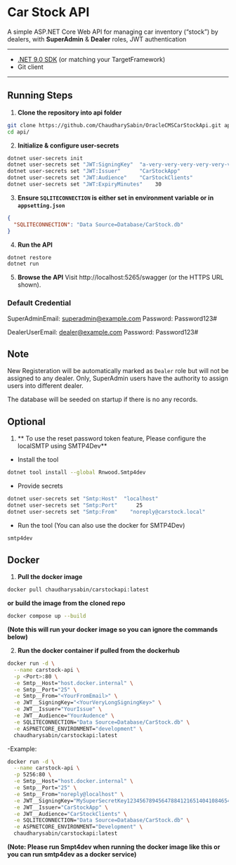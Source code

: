 # Car Stock API

A simple ASP.NET Core Web API for managing car inventory (“stock”) by dealers, with **SuperAdmin** & **Dealer** roles, JWT authentication

---

- [.NET 9.0 SDK](https://dotnet.microsoft.com/download) (or matching your TargetFramework)
- Git client

---

## Running Steps

1. **Clone the repository into api folder**

```bash
git clone https://github.com/ChaudharySabin/OracleCMSCarStockApi.git api
cd api/
```

2. **Initialize & configure user-secrets**

```bash
dotnet user-secrets init
dotnet user-secrets set "JWT:SigningKey"  "a-very-very-very-very-very-very-very-very-very-very-very-very-very-very-very-very-very-very-very-very-very-very-very-very-very-long-secret-string"
dotnet user-secrets set "JWT:Issuer"      "CarStockApp"
dotnet user-secrets set "JWT:Audience"    "CarStockClients"
dotnet user-secrets set "JWT:ExpiryMinutes"    30
```

3. **Ensure `SQLITECONNECTION` is either set in environment variable or in `appsetting.json`**

```json
{
  "SQLITECONNECTION": "Data Source=Database/CarStock.db"
}
```

4. **Run the API**

```bash
dotnet restore
dotnet run
```

5. **Browse the API**
   Visit http://localhost:5265/swagger (or the HTTPS URL shown).

### Default Credential

SuperAdminEmail: superadmin@example.com
Password: Password123#

DealerUserEmail: dealer@example.com
Password: Password123#

## Note

New Registeration will be automatically marked as `Dealer` role but will not be assigned to any dealer.
Only, SuperAdmin users have the authority to assign users into different dealer.

The database will be seeded on startup if there is no any records.

## Optional

1. ** To use the reset password token feature, Please configure the localSMTP using SMTP4Dev**

- Install the tool

```bash
dotnet tool install --global Rnwood.Smtp4dev
```

- Provide secrets

```bash
dotnet user-secrets set "Smtp:Host"  "localhost"
dotnet user-secrets set "Smtp:Port"      25
dotnet user-secrets set "Smtp:From"    "noreply@carstock.local"
```

- Run the tool (You can also use the docker for SMTP4Dev)

```bash
smtp4dev
```

## Docker

1. **Pull the docker image**

```bash
docker pull chaudharysabin/carstockapi:latest
```

**or**
**build the image from the cloned repo**

```bash
docker compose up --build
```

**(Note this will run your docker image so you can ignore the commands below)**

2. **Run the docker container if pulled from the dockerhub**

```bash
docker run -d \
  --name carstock-api \
  -p <Port>:80 \
  -e Smtp__Host="host.docker.internal" \
  -e Smtp__Port="25" \
  -e Smtp__From="<YourFromEmail>" \
  -e JWT__SigningKey="<YourVeryLongSigningKey>" \
  -e JWT__Issuer="YourIssue" \
  -e JWT__Audience="YourAudence" \
  -e SQLITECONNECTION="Data Source=Database/CarStock.db" \
  -e ASPNETCORE_ENVIRONMENT="development" \
  chaudharysabin/carstockapi:latest
```

-Example:

```bash
docker run -d \
  --name carstock-api \
  -p 5256:80 \
  -e Smtp__Host="host.docker.internal" \
  -e Smtp__Port="25" \
  -e Smtp__From="noreply@localhost" \
  -e JWT__SigningKey="MySuperSecretKey123456789456478841216514041084654894214065!" \
  -e JWT__Issuer="CarStockApp" \
  -e JWT__Audience="CarStockClients" \
  -e SQLITECONNECTION="Data Source=Database/CarStock.db" \
  -e ASPNETCORE_ENVIRONMENT="Development" \
  chaudharysabin/carstockapi:latest
```

**(Note: Please run Smpt4dev when running the docker image like this or you can run smtp4dev as a docker service)**

